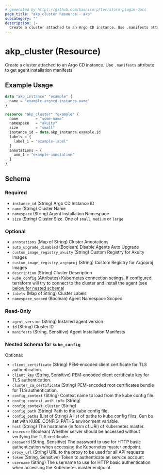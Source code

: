 ```yaml
---
# generated by https://github.com/hashicorp/terraform-plugin-docs
page_title: "akp_cluster Resource - akp"
subcategory: ""
description: |-
  Create a cluster attached to an Argo CD instance. Use .manifests attribute to get agent installation manifests
---
```


# akp_cluster (Resource)

Create a cluster attached to an Argo CD instance. Use `.manifests` attribute to get agent installation manifests

## Example Usage

```terraform
data "akp_instance" "example" {
  name = "example-argocd-instance-name"
}

resource "akp_cluster" "example" {
  name        = "some-name"
  namespace   = "akuity"
  size        = "small"
  instance_id = data.akp_instance.example.id
  labels = {
    label_1 = "example-label"
  }
  annotations = {
    ann_1 = "example-annotation"
  }
}
```

<!-- schema generated by tfplugindocs -->
## Schema

### Required

- `instance_id` (String) Argo CD Instance ID
- `name` (String) Cluster Name
- `namespace` (String) Agent Installation Namespace
- `size` (String) Cluster Size. One of `small`, `medium` or `large`

### Optional

- `annotations` (Map of String) Cluster Annotations
- `auto_upgrade_disabled` (Boolean) Disable Agents Auto Upgrade
- `custom_image_registry_akuity` (String) Custom Registry for Akuity Images
- `custom_image_registry_argoproj` (String) Custom Registry for Argoproj Images
- `description` (String) Cluster Description
- `kube_config` (Attributes) Kubernetes connection setings. If configured, terraform will try to connect to the cluster and install the agent (see [below for nested schema](#nestedatt--kube_config))
- `labels` (Map of String) Cluster Labels
- `namespace_scoped` (Boolean) Agent Namespace Scoped

### Read-Only

- `agent_version` (String) Installed agent version
- `id` (String) Cluster ID
- `manifests` (String, Sensitive) Agent Installation Manifests

<a id="nestedatt--kube_config"></a>
### Nested Schema for `kube_config`

Optional:

- `client_certificate` (String) PEM-encoded client certificate for TLS authentication.
- `client_key` (String, Sensitive) PEM-encoded client certificate key for TLS authentication.
- `cluster_ca_certificate` (String) PEM-encoded root certificates bundle for TLS authentication.
- `config_context` (String) Context name to load from the kube config file.
- `config_context_auth_info` (String)
- `config_context_cluster` (String)
- `config_path` (String) Path to the kube config file.
- `config_paths` (List of String) A list of paths to kube config files. Can be set with KUBE_CONFIG_PATHS environment variable.
- `host` (String) The hostname (in form of URI) of Kubernetes master.
- `insecure` (Boolean) Whether server should be accessed without verifying the TLS certificate.
- `password` (String, Sensitive) The password to use for HTTP basic authentication when accessing the Kubernetes master endpoint.
- `proxy_url` (String) URL to the proxy to be used for all API requests
- `token` (String, Sensitive) Token to authenticate an service account
- `username` (String) The username to use for HTTP basic authentication when accessing the Kubernetes master endpoint.


